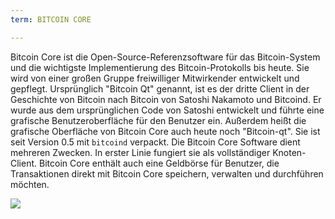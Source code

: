 ```yaml
---
term: BITCOIN CORE

---
```

Bitcoin Core ist die Open-Source-Referenzsoftware für das Bitcoin-System und die wichtigste Implementierung des Bitcoin-Protokolls bis heute. Sie wird von einer großen Gruppe freiwilliger Mitwirkender entwickelt und gepflegt. Ursprünglich "Bitcoin Qt" genannt, ist es der dritte Client in der Geschichte von Bitcoin nach Bitcoin von Satoshi Nakamoto und Bitcoind. Er wurde aus dem ursprünglichen Code von Satoshi entwickelt und führte eine grafische Benutzeroberfläche für den Benutzer ein. Außerdem heißt die grafische Oberfläche von Bitcoin Core auch heute noch "Bitcoin-qt". Sie ist seit Version 0.5 mit `bitcoind` verpackt. Die Bitcoin Core Software dient mehreren Zwecken. In erster Linie fungiert sie als vollständiger Knoten-Client. Bitcoin Core enthält auch eine Geldbörse für Benutzer, die Transaktionen direkt mit Bitcoin Core speichern, verwalten und durchführen möchten.

![](../../dictionnaire/assets/42.webp)